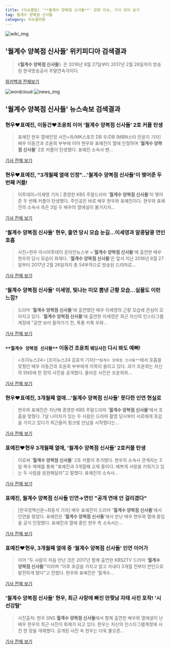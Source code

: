 ```yaml
---
title: (이슈클립) '**월계수 양복점 신사들**' 관련 이슈, 기사 모아 보기
tag: 월계수 양복점 신사들
category: 이슈클리핑
---
```

![wiki_img](https://user-images.githubusercontent.com/42597476/44503234-41136a80-a6d0-11e8-9071-6fc6418eafe4.png)
## **'**월계수 양복점 신사들**'** 위키피디아 검색결과
>《**월계수 양복점 신사들**》은 2016년 8월 27일부터 2017년 2월 26일까지 방송된 한국방송공사 주말연속극이다.

<a href="https://ko.wikipedia.org/wiki/월계수 양복점 신사들" target="_blank">위키백과 전체보기</a>

![wordcloud](https://s3.ap-northeast-2.amazonaws.com/lyrics101-wordcloud/2018-09-03-1535944128.png)
![news_img](https://user-images.githubusercontent.com/42597476/44507050-1206f400-a6e4-11e8-8d98-7ffbfebb353f.png)
## **'**월계수 양복점 신사들**'** 뉴스속보 검색결과
### 현우♥표예진, 이동건♥조윤희 이어 ‘**월계수 양복점 신사들**’ 2호 커플 탄생

>표예진 현우 열애인정 사진=좌/MK스포츠 DB 우/DB [MBN스타 안윤지 기자] 배우 이동건과 조윤희 부부에 이어 현우와 표예진이 열애 인정하며 ‘**월계수 양복점 신사들**’ 2호 커플이 탄생했다. 표예진 소속사 팬...

<a href="http://star.mbn.co.kr/view.php?year=2018&no=553865&refer=portal" target="_blank">기사 전체 보기</a>

### 현우♥표예진, "3개월째 열애 인정"…'**월계수 양복점 신사들**'이 맺어준 두 번째 커플!

>이투데이=이재영 기자 | 종영한 KBS 주말드라마 '**월계수 양복점 신사들**'이 맺어준 두 번째 커플이 탄생했다. 주인공은 바로 배우 현우와 표예진이다. 현우와 표예진의 소속사 측은 3일 두 배우의 열애설이 불거지자...

<a href="http://www.etoday.co.kr/news/section/newsview.php?idxno=1659218" target="_blank">기사 전체 보기</a>

### '**월계수 양복점 신사들**' 현우, 출연 당시 모습 눈길…이세영과 알콩달콩 연인 호흡

>사진=현우 아시아투데이 온라인뉴스부 ='**월계수 양복점 신사들**'에 출연한 배우 현우의 당시 모습이 화제다. '**월계수 양복점 신사들**'은 앞서 지난 2016년 8월 27일부터 2017년 2월 26일까지 총 54부작으로 방송된 드라마로...

<a href="http://www.asiatoday.co.kr/view.php?key=20180903000931467" target="_blank">기사 전체 보기</a>

### '**월계수 양복점 신사들**' 이세영, 빛나는 미모 뽐낸 근황 모습...실물도 이런 느낌?

>드라마 '**월계수 양복점 신사들**'에 출연했던 배우 이세영의 근황 모습에 관심이 모아지고 있다. '**월계수 양복점 신사들**'에 출연한 이세영은 최근 자신의 인스타그램 계정에 "공연 보러 들어가기 전, 폭풍 카톡 우와...

<a href="http://daily.hankooki.com/lpage/entv/201809/dh20180903114613139020.htm" target="_blank">기사 전체 보기</a>

### `**월계수 양복점 신사들**` 이동건 조윤희 `웨딩사진` 다시 봐도 예뻐!

><조이뉴스24> [조이뉴스24 김효석 기자]`**월계수 양복점 신사들**`에서 호흡을 맞췄던 배우 이동건과 조윤희 부부에게 이목이 쏠리고 있다. 과거 조윤희는 자신의 SNS에 한 장의 사진을 공개했다. 올라온 사진은 조윤희와...

<a href="http://joynews.inews24.com/php/news_view.php?g_menu=700100&g_serial=1122667&rrf=nv" target="_blank">기사 전체 보기</a>

### 현우♥표예진, 3개월째 열애…'**월계수 양복점 신사들**' 못다한 인연 현실로

>현우와 표예진은 지난해 종영한 KBS 주말드라마 '**월계수 양복점 신사들**'에서 호흡을 맞췄다. 7살 나이차가 있는 두 사람은 드라마 촬영 당시부터 서로에게 호감을 가지고 있다가 최근들어 핑크빛 만남을 시작했다는...

<a href="http://news.wowtv.co.kr/NewsCenter/News/Read?articleId=A201809030188&t=NN" target="_blank">기사 전체 보기</a>

### 표예진♥현우 3개월째 열애, '**월계수 양복점 신사들**' 2호커플 탄생

>이로써 '**월계수 양복점 신사들**' 2호 커플이 추가됐다. 현우의 소속사 관계자는 3일 복수 매체를 통해 "표예진과 3개월째 교제 중이다. 예쁘게 사랑을 키워가고 있는 두 사람을 응원해달라"고 말했다. 표예진의 소속사...

<a href="http://news.imaeil.com/Entertainments/2018090310181881646" target="_blank">기사 전체 보기</a>

### 표예진, **월계수 양복점 신사들** 인연→연인 "공개 연애 안 걸리겠다"

>[한국정책신문=최동석 기자] 배우 표예진이 드라마 '**월계수 양복점 신사들**'에서 인연을 찾았다. 표예진은 '**월계수 양복점 신사들**'에서 만난 배우 현우와 열애 중임을 공식 인정했다. 표예진과 열애 중인 현우 측 소속사는...

<a href="http://www.kpinews.co.kr/news/articleView.html?idxno=80441" target="_blank">기사 전체 보기</a>

### 표예진♥현우, 3개월째 열애 중 ‘**월계수 양복점 신사들**’ 인연 이어가

>이어 “두 사람이 처음 만난 것은 2017년 함께 출연한 KBS2TV 드라마 ‘**월계수 양복점 신사들**’”이라며 “이후 호감을 가지고 알고 지내다 3개월 전부터 연인으로 발전하게 됐다”고 전했다. 현우와 표예진은 ‘월계수...

<a href="http://news.mtn.co.kr/newscenter/news_viewer.mtn?gidx=2018090309552621419" target="_blank">기사 전체 보기</a>

### '**월계수 양복점 신사들**' 현우, 최근 사랑에 빠진 만찢남 자태 사진 포착! '시선강탈'

>사진출처: 현우 SNS **월계수 양복점 신사들**에서 함께 출연한 배우와 열애설이 난 배우 현우의 최근 사진이 화제가 되고 있다. 현우는 자신의 인스타그램계정에 사진 한 장을 게재했다. 공개된 사진 속 현우는 더욱 물오른...

<a href="http://www.wikileaks-kr.org/news/articleView.html?idxno=33732" target="_blank">기사 전체 보기</a>


